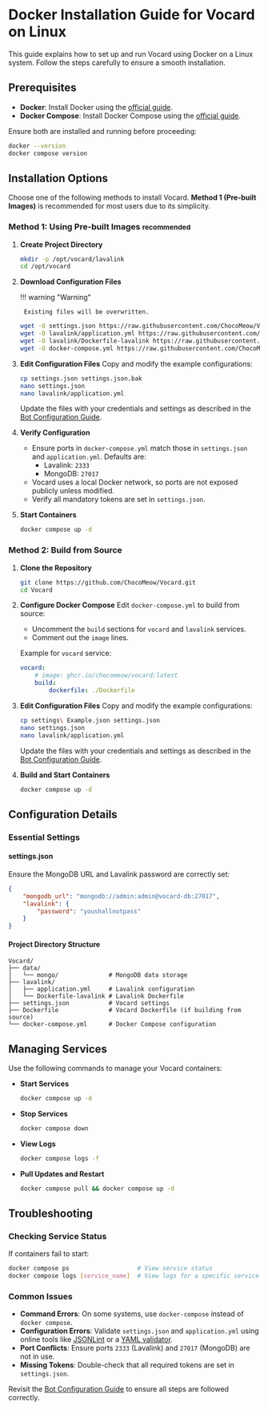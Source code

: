 # Docker Installation Guide for Vocard on Linux

This guide explains how to set up and run Vocard using Docker on a Linux system. Follow the steps carefully to ensure a smooth installation.

## Prerequisites

-   **Docker**: Install Docker using the [official guide](https://docs.docker.com/engine/install/).
-   **Docker Compose**: Install Docker Compose using the [official guide](https://docs.docker.com/compose/install/).

Ensure both are installed and running before proceeding:

```bash
docker --version
docker compose version
```

## Installation Options

Choose one of the following methods to install Vocard. **Method 1 (Pre-built Images)** is recommended for most users due to its simplicity.

### Method 1: Using Pre-built Images <small>recommended</small>

1.  **Create Project Directory**

    ```bash
    mkdir -p /opt/vocard/lavalink
    cd /opt/vocard
    ```

2.  **Download Configuration Files**

    !!! warning "Warning"

         Existing files will be overwritten.

    ```bash
    wget -O settings.json https://raw.githubusercontent.com/ChocoMeow/Vocard/main/settings%20Example.json
    wget -O lavalink/application.yml https://raw.githubusercontent.com/ChocoMeow/Vocard/main/examples/application.yml
    wget -O lavalink/Dockerfile-lavalink https://raw.githubusercontent.com/ChocoMeow/Vocard/main/lavalink/Dockerfile-lavalink
    wget -O docker-compose.yml https://raw.githubusercontent.com/ChocoMeow/Vocard/main/docker-compose.yml
    ```

3.  **Edit Configuration Files**
    Copy and modify the example configurations:

    ```bash
    cp settings.json settings.json.bak
    nano settings.json
    nano lavalink/application.yml
    ```

    Update the files with your credentials and settings as described in the [Bot Configuration Guide].

4.  **Verify Configuration**

    - Ensure ports in `docker-compose.yml` match those in `settings.json` and `application.yml`. Defaults are:
        - Lavalink: `2333`
        - MongoDB: `27017`
    - Vocard uses a local Docker network, so ports are not exposed publicly unless modified.
    - Verify all mandatory tokens are set in `settings.json`.

5.  **Start Containers**
    ```bash
    docker compose up -d
    ```

### Method 2: Build from Source

1. **Clone the Repository**

    ```bash
    git clone https://github.com/ChocoMeow/Vocard.git
    cd Vocard
    ```

2. **Configure Docker Compose**
   Edit `docker-compose.yml` to build from source:

    - Uncomment the `build` sections for `vocard` and `lavalink` services.
    - Comment out the `image` lines.

    Example for `vocard` service:

    ```yaml
    vocard:
        # image: ghcr.io/chocomeow/vocard:latest
        build:
            dockerfile: ./Dockerfile
    ```

3. **Edit Configuration Files**
   Copy and modify the example configurations:

    ```bash
    cp settings\ Example.json settings.json
    nano settings.json
    nano lavalink/application.yml
    ```

    Update the files with your credentials and settings as described in the [Bot Configuration Guide].

4. **Build and Start Containers**
    ```bash
    docker compose up -d
    ```

## Configuration Details

### Essential Settings

#### settings.json

Ensure the MongoDB URL and Lavalink password are correctly set:

```json
{
    "mongodb_url": "mongodb://admin:admin@vocard-db:27017",
    "lavalink": {
        "password": "youshallnotpass"
    }
}
```

#### Project Directory Structure

```shell
Vocard/
├── data/
│   └── mongo/              # MongoDB data storage
├── lavalink/
│   ├── application.yml     # Lavalink configuration
│   └── Dockerfile-lavalink # Lavalink Dockerfile
├── settings.json           # Vocard settings
├── Dockerfile              # Vocard Dockerfile (if building from source)
└── docker-compose.yml      # Docker Compose configuration
```

## Managing Services

Use the following commands to manage your Vocard containers:

-   **Start Services**

    ```bash
    docker compose up -d
    ```

-   **Stop Services**

    ```bash
    docker compose down
    ```

-   **View Logs**

    ```bash
    docker compose logs -f
    ```

-   **Pull Updates and Restart**
    ```bash
    docker compose pull && docker compose up -d
    ```

## Troubleshooting

### Checking Service Status

If containers fail to start:

```bash
docker compose ps                   # View service status
docker compose logs [service_name]  # View logs for a specific service (e.g., vocard, lavalink)
```

### Common Issues

-   **Command Errors**: On some systems, use `docker-compose` instead of `docker compose`.
-   **Configuration Errors**: Validate `settings.json` and `application.yml` using online tools like [JSONLint](https://jsonlint.com/) or a [YAML validator](https://www.yamllint.com).
-   **Port Conflicts**: Ensure ports `2333` (Lavalink) and `27017` (MongoDB) are not in use.
-   **Missing Tokens**: Double-check that all required tokens are set in `settings.json`.

Revisit the [Bot Configuration Guide] to ensure all steps are followed correctly.

[Bot Configuration Guide]: ../config/